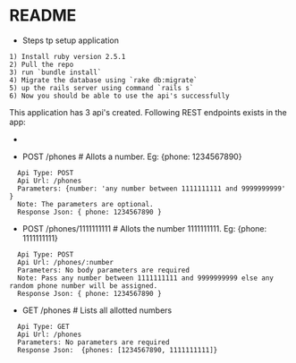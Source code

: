 # README

* Steps tp setup application
```
1) Install ruby version 2.5.1
2) Pull the repo
3) run `bundle install`
4) Migrate the database using `rake db:migrate`
5) up the rails server using command `rails s`
6) Now you should be able to use the api's successfully
```

This application has 3 api's created. Following REST endpoints exists in the app:


* 

* POST /phones # Allots a number. Eg: {phone: 1234567890}
```
  Api Type: POST
  Api Url: /phones
  Parameters: {number: 'any number between 1111111111 and 9999999999' }
  Note: The parameters are optional.
  Response Json: { phone: 1234567890 }
```

* POST /phones/1111111111 # Allots the number 1111111111. Eg: {phone: 1111111111}
```
  Api Type: POST
  Api Url: /phones/:number
  Parameters: No body parameters are required
  Note: Pass any number between 1111111111 and 9999999999 else any random phone number will be assigned.
  Response Json: { phone: 1234567890 }
```

* GET /phones # Lists all allotted numbers
```
  Api Type: GET
  Api Url: /phones
  Parameters: No parameters are required
  Response Json:  {phones: [1234567890, 1111111111]}
```